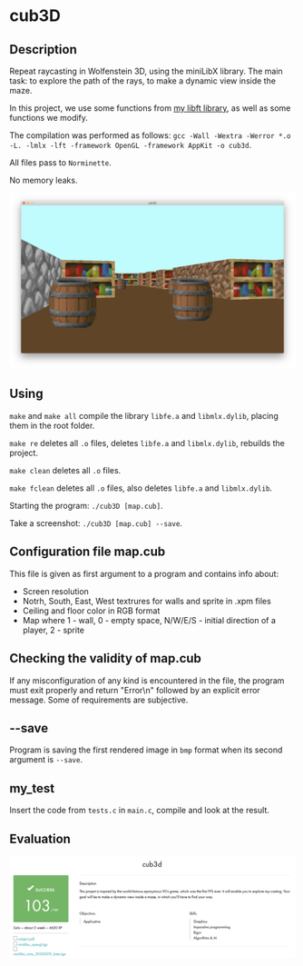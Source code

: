 # cub3D

## Description

Repeat raycasting in Wolfenstein 3D, using the miniLibX library. The main task: to explore the path of the rays, to make a dynamic view inside the maze.

In this project, we use some functions from [my libft library](https://github.com/VitMarKha/libft), as well as some functions we modify.

The compilation was performed as follows: ``gcc -Wall -Wextra -Werror *.o -L. -lmlx -lft -framework OpenGL -framework AppKit -o cub3d``.

All files pass to ``Norminette``.

No memory leaks.

<p align="center">
  <img src="media/screenshot_from_the_game.png" title="Screenshot from the game cub3D"/>
</p>

## Using

``make`` and ``make all`` compile the library ``libfе.a`` and ``libmlx.dylib``, placing them in the root folder.

``make re`` deletes all ``.o`` files, deletes ``libfе.a`` and ``libmlx.dylib``, rebuilds the project.

``make clean`` deletes all ``.o`` files.

``make fclean`` deletes all ``.o`` files, also deletes ``libfе.a`` and ``libmlx.dylib``.

Starting the program: ``./cub3D [map.cub]``.

Take a screenshot: ``./cub3D [map.cub] --save``.

## Configuration file map.cub

This file is given as first argument to a program and contains info about:

* Screen resolution
* Notrh, South, East, West textrures for walls and sprite in .xpm files
* Ceiling and floor color in RGB format
* Map where 1 - wall, 0 - empty space, N/W/E/S - initial direction of a player, 2 - sprite

## Checking the validity of map.cub

If any misconfiguration of any kind is encountered in the file, the program must exit properly and return "Error\n" followed by an explicit error message. Some of requirements are subjective.

## --save

Program is saving the first rendered image in ``bmp`` format when its second argument is ``--save``.

## my_test

Insert the code from ``tests.c`` in ``main.c``, compile and look at the result.

## Evaluation

![alt tag](media/appraisal_cub3D.png "Appraisal cub3D")
